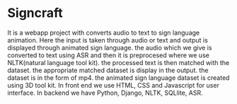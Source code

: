 # Signcraft
It is a webapp project with converts audio to text to sign language animation.
Here the input is taken through audio or text and output is displayed through animated sign language. the audio which we give is converted to text using ASR and then it is preprocesed where we use NLTK(natural language tool kit). the processed text is then matched with the dataset. the appropriate matched dataset is display in the output.
the dataset is in the form of mp4. the animated sign language dataset is created using 3D tool kit.
In front end we use HTML, CSS and Javascript for user interface.
In backend we have Python, Django, NLTK, SQLlite, ASR.


